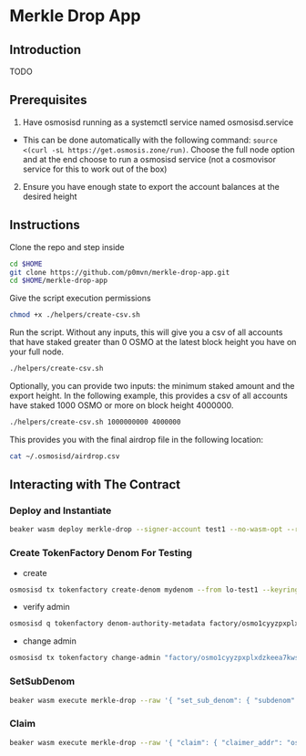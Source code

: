 # Merkle Drop App

## Introduction

TODO

## Prerequisites

1. Have osmosisd running as a systemctl service named osmosisd.service

  * This can be done automatically with the following command: `source <(curl -sL https://get.osmosis.zone/run)`. Choose the full node option and at the end choose to run a osmosisd service (not a cosmovisor service for this to work out of the box)

2. Ensure you have enough state to export the account balances at the desired height

## Instructions

Clone the repo and step inside

```bash
cd $HOME
git clone https://github.com/p0mvn/merkle-drop-app.git
cd $HOME/merkle-drop-app
```

Give the script execution permissions

```bash
chmod +x ./helpers/create-csv.sh
```

Run the script. Without any inputs, this will give you a csv of all accounts that have staked greater than 0 OSMO at the latest block height you have on your full node.

```bash
./helpers/create-csv.sh
```

Optionally, you can provide two inputs: the minimum staked amount and the export height. In the following example, this provides a csv of all accounts have staked 1000 OSMO or more on block height 4000000.

```bash
./helpers/create-csv.sh 1000000000 4000000
```

This provides you with the final airdrop file in the following location:

```bash
cat ~/.osmosisd/airdrop.csv
```

## Interacting with The Contract

### Deploy and Instantiate

```bash
beaker wasm deploy merkle-drop --signer-account test1 --no-wasm-opt --raw '{ "merkle_root": "1V0YcwzXWtB+iuOTob6juiNliUmB278xZIKMnzwjqOU=" }' --label 1
```

### Create TokenFactory Denom For Testing

- create
```bash
osmosisd tx tokenfactory create-denom mydenom --from lo-test1 --keyring-backend test --chain-id=localosmosis -b=block
```

- verify admin
```bash
osmosisd q tokenfactory denom-authority-metadata factory/osmo1cyyzpxplxdzkeea7kwsydadg87357qnahakaks/mydenom
```

- change admin
```bash
osmosisd tx tokenfactory change-admin "factory/osmo1cyyzpxplxdzkeea7kwsydadg87357qnahakaks/mydenom" "osmo14hj2tavq8fpesdwxxcu44rty3hh90vhujrvcmstl4zr3txmfvw9sq2r9g9" --from lo-test1 --keyring-backend test -b=block --chain-id=localosmosis
```

### SetSubDenom

```bash
beaker wasm execute merkle-drop --raw '{ "set_sub_denom": { "subdenom": "mydenom" } }' --signer-account test1 --label 1
```

### Claim

```bash
beaker wasm execute merkle-drop --raw '{ "claim": { "claimer_addr": "osmo1hqslwuc8ukaaaxfmahgnquyqx3w0tmrluwxmxj", "amount": "1421901", "proof": "[{\"is_left_sibling\":true,\"hash\":[89,79,106,114,49,69,77,102,68,119,114,48,69,84,73,103,82,71,97,108,48,79,108,53,105,56,82,103,111,57,85,51,76,70,82,90,115,66,97,78,89,51,73,61]},{\"is_left_sibling\":false,\"hash\":[80,54,110,55,43,55,72,72,111,52,109,104,79,104,102,105,108,83,43,118,87,54,88,85,88,113,48,115,105,99,83,116,116,52,112,54,119,114,68,48,113,47,73,61]},{\"is_left_sibling\":true,\"hash\":[79,79,110,66,86,100,72,56,121,84,70,57,115,78,65,56,80,85,81,97,111,71,89,119,81,89,87,83,109,71,116,89,56,79,118,85,118,98,73,83,122,74,77,61]},{\"is_left_sibling\":false,\"hash\":[102,65,68,121,57,69,49,118,56,70,78,78,81,53,109,47,50,120,78,55,103,110,119,89,78,82,104,80,83,53,69,105,79,53,115,79,77,43,118,106,50,98,56,61]}]" } }' --signer-account test1 --label 1
```
